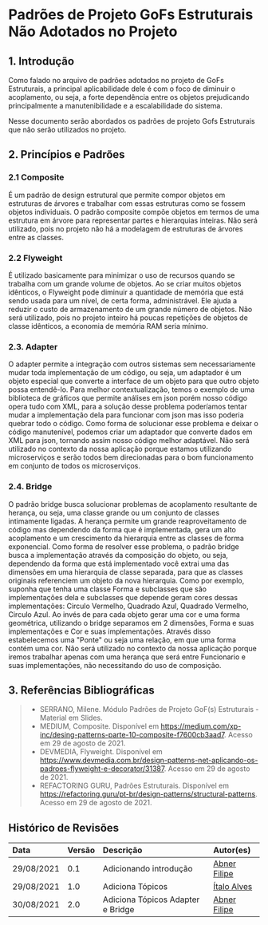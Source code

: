 # Padrões de Projeto GoFs Estruturais Não Adotados no Projeto

## 1. Introdução

Como falado no arquivo de padrões adotados no projeto de GoFs Estruturais, a principal aplicabilidade dele é com o foco de diminuir o acoplamento, ou seja, a forte dependência entre os objetos prejudicando principalmente a manutenibilidade e a escalabilidade do sistema.

Nesse documento serão abordados os padrões de projeto Gofs Estruturais que não serão utilizados no projeto.

## 2. Princípios e Padrões

### 2.1 Composite

É um padrão de design estrutural que permite compor objetos em estruturas de árvores e trabalhar com essas estruturas como se fossem objetos individuais. O padrão composite compõe objetos em termos de uma estrutura em árvore para representar partes e hierarquias inteiras. Não será utilizado, pois no projeto não há a modelagem de estruturas de árvores entre as classes.

### 2.2 Flyweight

É utilizado basicamente para minimizar o uso de recursos quando se trabalha com um grande volume de objetos. Ao se criar muitos objetos idênticos, o Flyweight pode diminuir a quantidade de memória que está sendo usada para um nível, de certa forma, administrável. Ele ajuda a reduzir o custo de armazenamento de um grande número de objetos. Não será utilizado, pois no projeto inteiro há poucas repetições de objetos de classe idênticos, a economia de memória RAM seria mínimo.

### 2.3. Adapter

O adapter permite a integração com outros sistemas sem necessariamente mudar toda implementação de um código, ou seja, um adaptador é um  objeto especial que converte a interface de um objeto para que outro objeto possa entendê-lo. Para melhor contextualização, temos o exemplo de uma biblioteca de gráficos que permite análises em json porém nosso código opera tudo com XML, para a solução desse problema poderíamos tentar mudar a implementação dela para funcionar com json mas isso poderia quebrar todo o código. Como forma de solucionar esse problema e deixar o código manutenível, podemos criar um adaptador que converte dados em XML para json, tornando assim nosso código melhor adaptável. Não será utilizado no contexto da nossa aplicação porque estamos utilizando microserviços e serão todos bem direcionadas para o bom funcionamento em conjunto de todos os microserviços.

### 2.4. Bridge

O padrão bridge busca solucionar problemas de acoplamento resultante de herança, ou seja, uma classe grande ou um conjunto de classes intimamente ligadas. A herança permite um grande reaproveitamento de código mas dependendo da forma que é implementada, gera um alto acoplamento e um crescimento da hierarquia entre as classes de forma exponencial. Como forma de resolver esse problema, o padrão bridge busca a implementação através da composição do objeto, ou seja, dependendo da forma que está implementado você extrai uma das dimensões em uma hierarquia de classe separada, para que as classes originais referenciem um objeto da nova hierarquia. Como por exemplo, suponha que tenha uma classe Forma e subclasses que são implementações dela e subclasses que depende geram cores dessas implementações: Circulo Vermelho, Quadrado Azul, Quadrado Vermelho, Circulo Azul. Ao invés de para cada objeto gerar uma cor e uma forma geométrica, utilizando o bridge separamos em 2 dimensões, Forma e suas implementações e Cor e suas implementações. Através disso estabelecemos uma "Ponte" ou seja uma relação, em que uma forma contém uma cor. Não será utilizado no contexto da nossa aplicação porque iremos trabalhar apenas com uma herança que será entre Funcionario e suas implementações, não necessitando do uso de composição.

## 3. Referências Bibliográficas

> - SERRANO, Milene. Módulo Padrões de Projeto GoF(s) Estruturais - Material em Slides.
> - MEDIUM, Composite. Disponível em <https://medium.com/xp-inc/desing-patterns-parte-10-composite-f7600cb3aad7>. Acesso em 29 de agosto de 2021.
> - DEVMEDIA, Flyweight. Disponível em <https://www.devmedia.com.br/design-patterns-net-aplicando-os-padroes-flyweight-e-decorator/31387>. Acesso em 29 de agosto de 2021.
> - REFACTORING GURU, Padrões Estruturais. Disponível em <https://refactoring.guru/pt-br/design-patterns/structural-patterns>. Acesso em 29 de agosto de 2021.

## Histórico de Revisões

| Data       | Versão | Descrição              | Autor(es)                                    |
| :--------- | :----- | :--------------------- | :------------------------------------------- |
| 29/08/2021 | 0.1    | Adicionando introdução | [Abner Filipe](https://github.com/abner423)  |
| 29/08/2021 | 1.0    | Adiciona Tópicos       | [Ítalo Alves](https://github.com/alvesitalo) |
| 30/08/2021 | 2.0    | Adiciona Tópicos Adapter e Bridge      | [Abner Filipe](https://github.com/abner423) |
